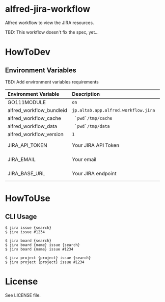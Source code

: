 # alfred-jira-workflow

Alfred workflow to view the JIRA resources.

TBD: This workflow doesn't fix the spec, yet...

# HowToDev

## Environment Variables

TBD: Add environment variables requirements

| Environment Variable | Description | Purpose |
|:---|:---|:---|
| GO111MODULE | `on` | Dev/Build |
| alfred_workflow_bundleid | `jp.altab.app.alfred.workflow.jira` | aw-go |
| alfred_workflow_cache | `` `pwd`/tmp/cache`` | aw-go |
| alfred_workflow_data | `` `pwd`/tmp/data`` | aw-go |
| alfred_workflow_version | `1` | aw-go |
| JIRA_API_TOKEN | Your JIRA API Token | JIRA auth |
| JIRA_EMAIL | Your email | JIRA auth |
| JIRA_BASE_URL | Your JIRA endpoint | JIRA auth |

# HowToUse

## CLI Usage

```
$ jira issue {search}
$ jira issue #1234

$ jira board {search}
$ jira board {name} issue {search}
$ jira board {name} issue #1234

$ jira project {project} issue {search}
$ jira project {project} issue #1234
```

# License

See LICENSE file.
